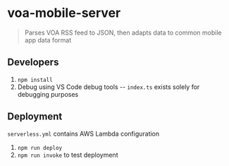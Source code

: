 # voa-mobile-server
> Parses VOA RSS feed to JSON, then adapts data to common mobile app data format

## Developers
1. `npm install`
2. Debug using VS Code debug tools -- `index.ts` exists solely for debugging purposes

## Deployment
`serverless.yml` contains AWS Lambda configuration

1. `npm run deploy`
2. `npm run invoke` to test deployment
